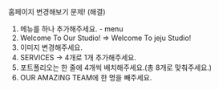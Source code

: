 홈페이지 변경해보기 문제! (해결)

1. 메뉴를 하나 추가해주세요. - menu
2. Welcome To Our Studio! => Welcome To jeju Studio!
3. 이미지 변경해주세요.
4. SERVICES -> 4개로 1개 추가해주세요.
5. 포트폴리오는 한 줄에 4개씩 배치해주세요.(총 8개로 맞춰주세요.)
6. OUR AMAZING TEAM에 한 명을 빼주세요.